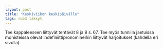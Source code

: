```yaml
---
layout: post
title: "Keskiviikon keskipäivälle"
tags: rub3 läksyt
---
```


Tee kappaleeseen liittyvät tehtävät 8 ja 9 s. 67. Tee myös tunnilla jaetuissa monisteissa olevat indefiniittipronomineihin liittyvät harjoitukset (kahdella eri sivulla).
